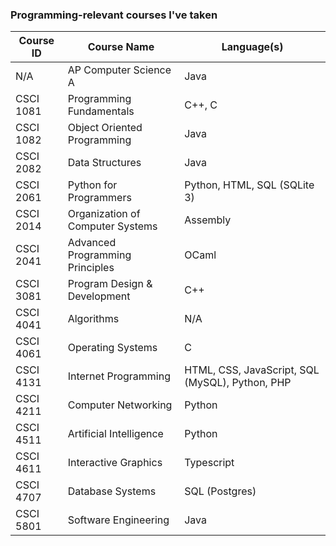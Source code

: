 ### Programming-relevant courses I've taken

| Course ID | Course Name | Language(s) |
| ------------- | ------------- | ------------- |
| N/A | AP Computer Science A | Java |
| CSCI 1081 | Programming Fundamentals | C++, C |
| CSCI 1082 | Object Oriented Programming | Java |
| CSCI 2082 | Data Structures | Java |
| CSCI 2061 | Python for Programmers | Python, HTML, SQL (SQLite 3) |
| CSCI 2014 | Organization of Computer Systems | Assembly |
| CSCI 2041 | Advanced Programming Principles | OCaml |
| CSCI 3081 | Program Design & Development | C++ |
| CSCI 4041 | Algorithms | N/A |
| CSCI 4061 | Operating Systems | C |
| CSCI 4131 | Internet Programming | HTML, CSS, JavaScript, SQL (MySQL), Python, PHP |
| CSCI 4211 | Computer Networking | Python |
| CSCI 4511 | Artificial Intelligence | Python |
| CSCI 4611 | Interactive Graphics | Typescript |
| CSCI 4707 | Database Systems | SQL (Postgres) |
| CSCI 5801 | Software Engineering | Java |
